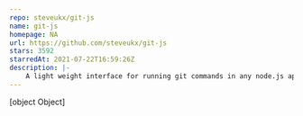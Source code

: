 ```yaml
---
repo: steveukx/git-js
name: git-js
homepage: NA
url: https://github.com/steveukx/git-js
stars: 3592
starredAt: 2021-07-22T16:59:26Z
description: |-
    A light weight interface for running git commands in any node.js application.
---
```


[object Object]
